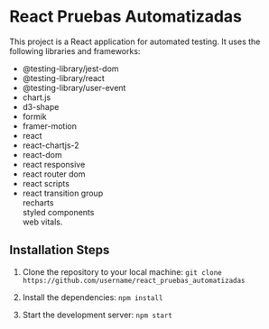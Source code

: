
# React Pruebas Automatizadas

This project is a React application for automated testing. It uses the following libraries and frameworks: 
- @testing-library/jest-dom
- @testing-library/react 
- @testing-library/user-event 
- chart.js 
- d3-shape 
- formik 
- framer-motion 
- react 
- react-chartjs-2 
- react-dom 
- react responsive 
- react router dom 
- react scripts 
- react transition group  
recharts  
styled components  
web vitals.  

 ## Installation Steps

 1. Clone the repository to your local machine: `git clone https://github.com/username/react_pruebas_automatizadas`

 2. Install the dependencies: `npm install`

 3. Start the development server: `npm start`